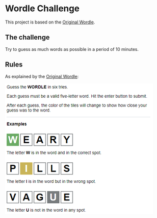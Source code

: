 # Wordle Challenge

This project is based on the [Original Wordle](https://www.nytimes.com/games/wordle/index.html).

## The challenge

Try to guess as much words as possible in a period of 10 minutes.

## Rules

As explained by the [Original Wordle](https://www.nytimes.com/games/wordle/index.html):

![Worlde Explanation](./public/wordle-explanation.png)